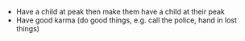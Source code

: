  - Have a child at peak then make them have a child at their peak
 - Have good karma (do good things, e.g. call the police, hand in lost things)